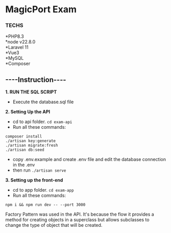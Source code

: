 # MagicPort Exam 

### **TECHS**
*PHP8.3  
*node v22.8.0  
*Laravel 11  
*Vue3  
*MySQL  
*Composer  

## **----Instruction----**

**1. RUN THE SQL SCRIPT**
- Execute the database.sql file

**2. Setting Up the API**
- cd to api folder.  `cd exam-api`
- Run all these commands:
```
composer install
./artisan key:generate
./artisan migrate:fresh
./artisan db:seed
```
- copy .env.example and create .env file and edit the database connection in the .env
- then run `./artisan serve`

**3. Setting up the front-end**
- cd to app folder. `cd exam-app`
- Run all these commands:
```
npm i && npm run dev -- --port 3000
```


Factory Pattern was used in the API. It's because the flow it provides a method for creating objects in a superclass but allows subclasses to change the type of object that will be created.
